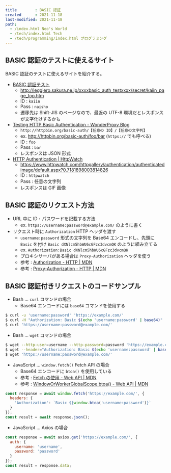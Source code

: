 ```yaml
---
title        : BASIC 認証
created      : 2021-11-18
last-modified: 2021-11-18
path:
  - /index.html Neo's World
  - /tech/index.html Tech
  - /tech/programming/index.html プログラミング
---
```


## BASIC 認証のテストに使えるサイト

BASIC 認証のテストに使えるサイトを紹介する。

- [BASIC 認証テスト](http://leggiero.sakura.ne.jp/xxxxbasic_auth_testxxxx/)
  - <http://leggiero.sakura.ne.jp/xxxxbasic_auth_testxxxx/secret/kaiin_page_top.htm>
  - ID : `kaiin`
  - Pass : `naisho`
  - 遷移先は Shift-JIS のページなので、最近の UTF-8 環境だとレスポンスが文字化けするかも
- [Testing HTTP Basic Authentication - WonderProxy Blog](https://wonderproxy.com/blog/testing-http-basic-auth/)
  - `http://httpbin.org/basic-auth/【任意の ID】/【任意の文字列】`
  - ex. <http://httpbin.org/basic-auth/foo/bar> (`https://` でも呼べる)
  - ID : `foo`
  - Pass : `bar`
  - レスポンスは JSON 形式
- [HTTP Authentication | HttpWatch](https://www.httpwatch.com/httpgallery/authentication/)
  - <https://www.httpwatch.com/httpgallery/authentication/authenticatedimage/default.aspx?0.7181898003814826>
  - ID : `httpwatch`
  - Pass : 任意の文字列
  - レスポンスは GIF 画像


## BASIC 認証のリクエスト方法

- URL 中に ID・パスワードを記載する方法
  - ex. `https://username:password@example.com/` のように書く
- リクエスト時に `Authorization` HTTP ヘッダを渡す
  - `username:password` 形式の文字列を Base64 エンコードし、先頭に `Basic` を付け `Basic dXNlcm5hbWU6cGFzc3dvcmQK` のように組み立てる
  - ex. `Authorization:Basic dXNlcm5hbWU6cGFzc3dvcmQK`
  - プロキシサーバがある場合は `Proxy-Authorization` ヘッダを使う
  - 参考 : [Authorization - HTTP | MDN](https://developer.mozilla.org/ja/docs/Web/HTTP/Headers/Authorization)
  - 参考 : [Proxy-Authorization - HTTP | MDN](https://developer.mozilla.org/ja/docs/Web/HTTP/Headers/Proxy-Authorization)


## BASIC 認証付きリクエストのコードサンプル

- Bash … `curl` コマンドの場合
  - Base64 エンコードには `base64` コマンドを使用する

```bash
$ curl -u 'username:password' 'https://example.com/'
$ curl -H "Authorization: Basic $(echo 'username:password' | base64)" 'https://example.com/'
$ curl 'https://username:password@example.com/'
```

- Bash … `wget` コマンドの場合

```bash
$ wget --http-user=username --http-password=password 'https://example.com/'
$ wget --header="Authorization: Basic $(echo 'username:password' | base64)" 'https://example.com/'
$ wget 'https://username:password@example.com/'
```

- JavaScript … `window.fetch()` Fetch API の場合
  - Base64 エンコードに `btoa()` を使用している
  - 参考 : [Fetch の使用 - Web API | MDN](https://developer.mozilla.org/ja/docs/Web/API/Fetch_API/Using_Fetch)
  - 参考 : [WindowOrWorkerGlobalScope.btoa() - Web API | MDN](https://developer.mozilla.org/ja/docs/Web/API/btoa)

```javascript
const response = await window.fetch('https://example.com/', {
  headers: {
    'Authorization': `Basic ${window.btoa('username:password')}`
  }
});
const result = await response.json();
```

- JavaScript … Axios の場合

```javascript
const response = await axios.get('https://example.com/', {
  auth: {
    username: 'username',
    password: 'password'
  }
});
const result = response.data;
```

